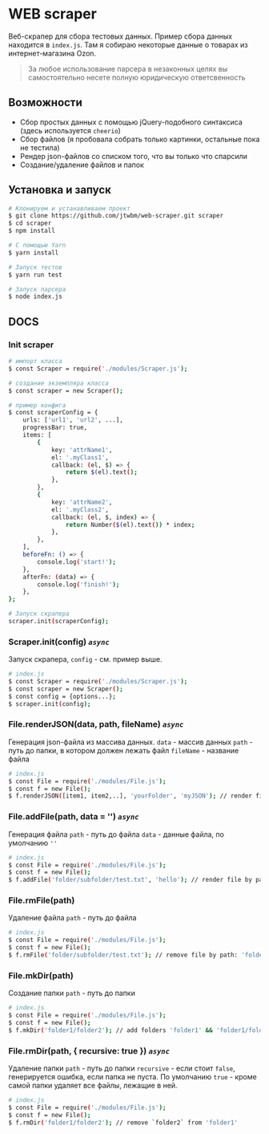 
# WEB scraper
Веб-скрапер для сбора тестовых данных. Пример сбора данных находится в `index.js`. Там я собираю некоторые данные о товарах из интернет-магазина Ozon.

> За любое использование парсера в незаконных целях вы самостоятельно несете полную юридическую ответсвенность

## Возможности

 - Сбор простых данных с помощью jQuery-подобного синтаксиса (здесь используется `cheerio`)
 - Сбор файлов (я пробовала собрать только картинки, остальные пока не тестила)
 - Рендер json-файлов со списком того, что вы только что спарсили
 - Создание/удаление файлов и папок

## Установка и запуск
```sh
# Клонируем и устанавливаем проект
$ git clone https://github.com/jtwbm/web-scraper.git scraper
$ cd scraper
$ npm install

# С помощью Yarn
$ yarn install

# Запуск тестов
$ yarn run test

# Запуск парсера
$ node index.js
```

## DOCS

### Init scraper
```sh
# импорт класса
$ const Scraper = require('./modules/Scraper.js');

# создание экземпляра класса
$ const scraper = new Scraper();

# пример конфига
$ const scraperConfig = {
	urls: ['url1', 'url2', ...],
	progressBar: true,
	items: [
		{
			key: 'attrName1',
			el: '.myClass1',
			callback: (el, $) => {
				return $(el).text();
			},
		},
		{
			key: 'attrName2',
			el: '.myClass2',
			callback: (el, $, index) => {
				return Number($(el).text()) * index;
			},
		},
	],
	beforeFn: () => {
		console.log('start!');
	},
	afterFn: (data) => {
		console.log('finish!');
	},
};

# Запуск скрапера
scraper.init(scraperConfig);
```
### Scraper.init(config) *`async`*
Запуск скрапера, `config` - см. пример выше.

```sh
# index.js
$ const Scraper = require('./modules/Scraper.js');
$ const scraper = new Scraper();
$ const config = {options...};
$ scraper.init(config);
```
### File.renderJSON(data, path, fileName) *`async`*
Генерация json-файла из массива данных.
`data` - массив данных
`path` - путь до папки, в котором должен лежать файл
`fileName` -  название файла

```sh
# index.js
$ const File = require('./modules/File.js');
$ const f = new File();
$ f.renderJSON([item1, item2,..], 'yourFolder', 'myJSON'); // render file by path: 'yourFolder/myJSON.json'
```

### File.addFile(path, data = '') *`async`*
Генерация файла
`path` - путь до файла
`data` - данные файла, по умолчанию `''`
```sh
# index.js
$ const File = require('./modules/File.js');
$ const f = new File();
$ f.addFile('folder/subfolder/test.txt', 'hello'); // render file by path: 'folder/subfolder/test.txt' with text 'hello'
```
### File.rmFile(path) 
Удаление файла
`path` - путь до файла
```sh
# index.js
$ const File = require('./modules/File.js');
$ const f = new File();
$ f.rmFile('folder/subfolder/test.txt'); // remove file by path: 'folder/subfolder/test.txt'
```
### File.mkDir(path)
Создание папки
`path` - путь до папки
```sh
# index.js
$ const File = require('./modules/File.js');
$ const f = new File();
$ f.mkDir('folder1/folder2'); // add folders 'folder1' && 'folder1/folder2'
```
### File.rmDir(path, { recursive: true }) *`async`*
Удаление папки
`path` - путь до папки
`recursive` - если стоит `false`, генерируется ошибка, если папка не пуста. По умолчанию `true` - кроме самой папки удаляет все файлы, лежащие в ней.
```sh
# index.js
$ const File = require('./modules/File.js');
$ const f = new File();
$ f.rmDir('folder1/folder2'); // remove `folder2` from 'folder1'
```

